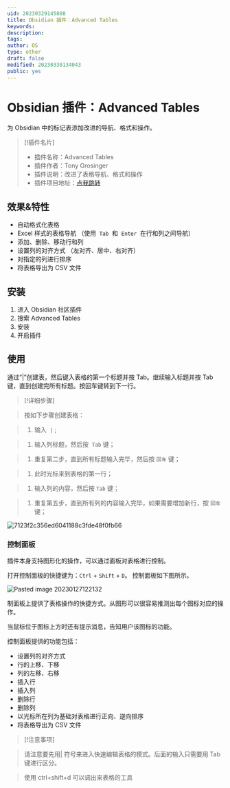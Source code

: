```yaml
---
uid: 20230329145808
title: Obsidian 插件：Advanced Tables
keywords: 
description: 
tags: 
author: OS
type: other
draft: false
modified: 20230330134043
public: yes
---
```


# Obsidian 插件：Advanced Tables

为 Obsidian 中的标记表添加改进的导航、格式和操作。

> [!插件名片]
>
> - 插件名称：Advanced Tables
> - 插件作者：Tony Grosinger
> - 插件说明：改进了表格导航、格式和操作
> - 插件项目地址：[点我跳转](https://github.com/tgrosinger/advanced-tables-obsidian)

## 效果&特性

- 自动格式化表格
- Excel 样式的表格导航 （使用  `Tab`  和  `Enter`  在行和列之间导航）
- 添加、删除、移动行和列
- 设置列的对齐方式 （左对齐、居中、右对齐）
- 对指定的列进行排序
- 将表格导出为 CSV 文件

## 安装

1. 进入 Obsidian 社区插件
2. 搜索 Advanced Tables
3. 安装
4. 开启插件

## 使用

通过“|”创建表，然后键入表格的第一个标题并按 Tab。继续输入标题并按 Tab 键，直到创建完所有标题。按回车键转到下一行。

> [!详细步骤]

> 按如下步骤创建表格：

> 1. 输入  `|` ;

> 1. 输入列标题，然后按  `Tab` 键；

> 1. 重复第二步，直到所有标题输入完毕，然后按 `回车` 键；

> 1. 此时光标来到表格的第一行；

> 1. 输入列的内容，然后按 `Tab` 键；

> 1. 重复第五步，直到所有列的内容输入完毕，如果需要增加新行，按 `回车` 键；

![7123f2c356ed6041188c3fde48f0fb66](https://s1.vika.cn/space/2023/03/15/141f60b6d5c54b97929337e571d36705)

### 控制面板

插件本身支持图形化的操作，可以通过面板对表格进行控制。

打开控制面板的快捷键为：`Ctrl` + `Shift` + `D`。 控制面板如下图所示。

![Pasted image 20230127122132](https://s1.vika.cn/space/2023/03/15/beabcbd8403a433590a9dd98baf9f4a9)

制面板上提供了表格操作的快捷方式。从图形可以很容易推测出每个图标对应的操作。

当鼠标位于图标上方时还有提示消息，告知用户该图标的功能。

控制面板提供的功能包括：

- 设置列的对齐方式
- 行的上移、下移
- 列的左移、右移
- 插入行
- 插入列
- 删除行
- 删除列
- 以光标所在列为基础对表格进行正向、逆向排序
- 将表格导出为 CSV 文件

> [!注意事项]

> 请注意要先用| 符号来进入快速编辑表格的模式。后面的输入只需要用 Tab 键进行区分。

> 使用 ctrl+shift+d 可以调出来表格的工具